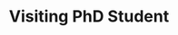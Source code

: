 ---
name: Jie Gao
website: https://gaojie058.github.io/
image: /assets/people/jiegao.jpg
role: Visiting Scholar
title: Visiting PhD Student
---